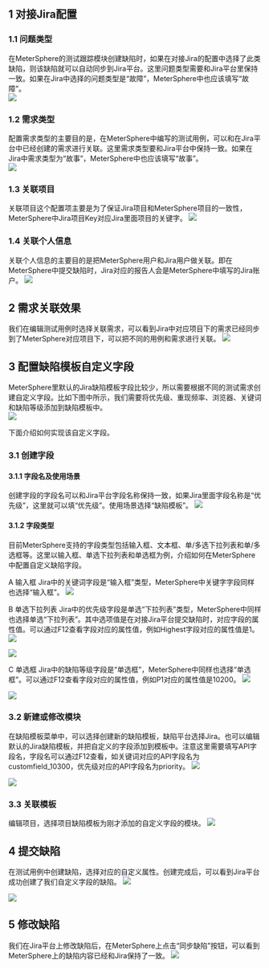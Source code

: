 ## 1 对接Jira配置
### 1.1 问题类型
在MeterSphere的测试跟踪模块创建缺陷时，如果在对接Jira的配置中选择了此类缺陷，则该缺陷就可以自动同步到Jira平台。这里问题类型需要和Jira平台里保持一致。如果在Jira中选择的问题类型是“故障”，MeterSphere中也应该填写“故障”。<br>
![](../img/tutorial/use_jira/故障.png)
    
### 1.2 需求类型
配置需求类型的主要目的是，在MeterSphere中编写的测试用例，可以和在Jira平台中已经创建的需求进行关联。这里需求类型要和Jira平台中保持一致。如果在Jira中需求类型为“故事”，MeterSphere中也应该填写“故事”。<br>
![](../img/tutorial/use_jira/故事.png)

### 1.3 关联项目
关联项目这个配置项主要是为了保证Jira项目和MeterSphere项目的一致性，MeterSphere中Jira项目Key对应Jira里面项目的关键字。
![](../img/tutorial/use_jira/关联项目.png)

### 1.4 关联个人信息
关联个人信息的主要目的是把MeterSphere用户和Jira用户做关联。即在MeterSphere中提交缺陷时，Jira对应的报告人会是MeterSphere中填写的Jira账户。
![](../img/tutorial/use_jira/jira账户.png)

## 2 需求关联效果
我们在编辑测试用例时选择关联需求，可以看到Jira中对应项目下的需求已经同步到了MeterSphere对应项目下，可以把不同的用例和需求进行关联。
![](../img/tutorial/use_jira/效果.png)

## 3 配置缺陷模板自定义字段
MeterSphere里默认的Jira缺陷模板字段比较少，所以需要根据不同的测试需求创建自定义字段。比如下图中所示，我们需要将优先级、重现频率、浏览器、关键词和缺陷等级添加到缺陷模板中。<br>
![](../img/tutorial/use_jira/自定义字段.png)

下面介绍如何实现该自定义字段。
### 3.1 创建字段
#### 3.1.1 字段名及使用场景
创建字段的字段名可以和Jira平台字段名称保持一致，如果Jira里面字段名称是“优先级”，这里就可以填“优先级”。使用场景选择“缺陷模板”。
![](../img/tutorial/use_jira/缺陷模板.png)

#### 3.1.2 字段类型
目前MeterSphere支持的字段类型包括输入框、文本框、单/多选下拉列表和单/多选框等。这里以输入框、单选下拉列表和单选框为例，介绍如何在MeterSphere中配置自定义缺陷字段。

A 输入框
Jira中的关键词字段是“输入框”类型，MeterSphere中关键字字段同样也选择“输入框”。
![](../img/tutorial/use_jira/输入框.png)

B 单选下拉列表
Jira中的优先级字段是单选“下拉列表”类型，MeterSphere中同样也选择单选“下拉列表”。其中选项值是在对接Jira平台提交缺陷时，对应字段的属性值。可以通过F12查看字段对应的属性值，例如Highest字段对应的属性值是1。<br>
![](../img/tutorial/use_jira/下拉列表.png)

![](../img/tutorial/use_jira/下拉列表_1.png)

C 单选框
Jira中的缺陷等级字段是“单选框”，MeterSphere中同样也选择“单选框”。可以通过F12查看字段对应的属性值，例如P1对应的属性值是10200。
![](../img/tutorial/use_jira/单选框.png)

![](../img/tutorial/use_jira/单选框_1.png)

### 3.2 新建或修改模块
在缺陷模板菜单中，可以选择创建新的缺陷模板，缺陷平台选择Jira。也可以编辑默认的Jira缺陷模板，并把自定义的字段添加到模板中。注意这里需要填写API字段名，字段名可以通过F12查看，如关键词对应的API字段名为customfield_10300，优先级对应的API字段名为priority。
![](../img/tutorial/use_jira/新建模块.png)

![](../img/tutorial/use_jira/新建模块_1.png)

### 3.3 关联模板
编辑项目，选择项目缺陷模板为刚才添加的自定义字段的模块。
![](../img/tutorial/use_jira/模板.png)

## 4 提交缺陷
在测试用例中创建缺陷，选择对应的自定义属性。创建完成后，可以看到Jira平台成功创建了我们自定义字段的缺陷。
![](../img/tutorial/use_jira/缺陷.png)

![](../img/tutorial/use_jira/缺陷_1.png)

## 5 修改缺陷
我们在Jira平台上修改缺陷后，在MeterSphere上点击“同步缺陷”按钮，可以看到MeterSphere上的缺陷内容已经和Jira保持了一致。
![](../img/tutorial/use_jira/修改缺陷.png)